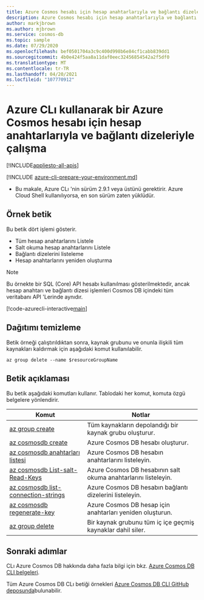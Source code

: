 ```yaml
---
title: Azure Cosmos hesabı için hesap anahtarlarıyla ve bağlantı dizeleriyle çalışma
description: Azure Cosmos hesabı için hesap anahtarlarıyla ve bağlantı dizeleriyle çalışma
author: markjbrown
ms.author: mjbrown
ms.service: cosmos-db
ms.topic: sample
ms.date: 07/29/2020
ms.openlocfilehash: bef0501704a3c9c400d998b6e84cf1cabb839dd1
ms.sourcegitcommit: 4b0e424f5aa8a11daf0eec32456854542a2f5df0
ms.translationtype: MT
ms.contentlocale: tr-TR
ms.lasthandoff: 04/20/2021
ms.locfileid: "107770912"
---
```

# <a name="work-with-account-keys-and-connection-strings-for-an-azure-cosmos-account-using-azure-cli"></a>Azure CLı kullanarak bir Azure Cosmos hesabı için hesap anahtarlarıyla ve bağlantı dizeleriyle çalışma
[!INCLUDE[appliesto-all-apis](../../../includes/appliesto-all-apis.md)]

[!INCLUDE [azure-cli-prepare-your-environment.md](../../../../../includes/azure-cli-prepare-your-environment.md)]

- Bu makale, Azure CLı 'nin sürüm 2.9.1 veya üstünü gerektirir. Azure Cloud Shell kullanılıyorsa, en son sürüm zaten yüklüdür.

## <a name="sample-script"></a>Örnek betik

Bu betik dört işlemi gösterir.

- Tüm hesap anahtarlarını Listele
- Salt okuma hesap anahtarlarını Listele
- Bağlantı dizelerini listeleme
- Hesap anahtarlarını yeniden oluşturma

> [!NOTE]
> Bu örnekte bir SQL (Core) API hesabı kullanılması gösterilmektedir, ancak hesap anahtarı ve bağlantı dizesi işlemleri Cosmos DB içindeki tüm veritabanı API 'Lerinde aynıdır.

[!code-azurecli-interactive[main](../../../../../cli_scripts/cosmosdb/common/keys.sh "Keys and connection string operations for Cosmos DB.")]

## <a name="clean-up-deployment"></a>Dağıtımı temizleme

Betik örneği çalıştırıldıktan sonra, kaynak grubunu ve onunla ilişkili tüm kaynakları kaldırmak için aşağıdaki komut kullanılabilir.

```azurecli-interactive
az group delete --name $resourceGroupName
```

## <a name="script-explanation"></a>Betik açıklaması

Bu betik aşağıdaki komutları kullanır. Tablodaki her komut, komuta özgü belgelere yönlendirir.

| Komut | Notlar |
|---|---|
| [az group create](/cli/azure/group#az_group_create) | Tüm kaynakların depolandığı bir kaynak grubu oluşturur. |
| [az cosmosdb create](/cli/azure/cosmosdb#az_cosmosdb_create) | Azure Cosmos DB hesabı oluşturur. |
| [az cosmosdb anahtarları listesi](/cli/azure/cosmosdb/keys#az_cosmosdb_keys_list) | Azure Cosmos DB hesabın anahtarlarını listeleyin. |
| [az cosmosdb List-salt-Read-Keys](/cli/azure/cosmosdb#az_cosmosdb_list_read_only_keys) | Azure Cosmos DB hesabının salt okuma anahtarlarını listeleyin. |
| [az cosmosdb list-connection-strings](/cli/azure/cosmosdb#az_cosmosdb_list_connection_strings) | Azure Cosmos DB hesabın bağlantı dizelerini listeleyin. |
| [az cosmosdb regenerate-key](/cli/azure/cosmosdb#az_cosmosdb_regenerate-key) | Azure Cosmos DB hesap için anahtarları yeniden oluşturun. |
| [az group delete](/cli/azure/resource#az_resource_delete) | Bir kaynak grubunu tüm iç içe geçmiş kaynaklar dahil siler. |

## <a name="next-steps"></a>Sonraki adımlar

CLı Azure Cosmos DB hakkında daha fazla bilgi için bkz. [Azure Cosmos DB CLI belgeleri](/cli/azure/cosmosdb).

Tüm Azure Cosmos DB CLı betiği örnekleri [Azure Cosmos DB CLI GitHub deposunda](https://github.com/Azure-Samples/azure-cli-samples/tree/master/cosmosdb)bulunabilir.
